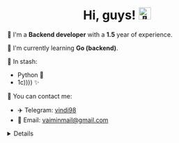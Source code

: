 <h1 align="center">Hi, guys! <img src="https://github.com/wervlad/wervlad/assets/24524555/766d336d-b87d-44ba-807c-c51de2bc6b4d" width="28px" alt="👋"></h1>

🚀 I'm a **Backend developer** with a **1.5** year of experience.

🌱 I'm currently learning **Go (backend)**.

🧠 In stash:
- Python 🐍
- 1с)))) ✨

💬 You can contact me:
  - ✈️ Telegram: [vindi98](https://t.me/vindi98)
  - 📧 Email: vaiminmail@gmail.com

<details>
<p align="center">
  <a href="https://github.com/VindosVP">
    <img src="http://github-profile-summary-cards.vercel.app/api/cards/profile-details?username=VindosVP&theme=transparent" />
  </a>
  <a href="https://github.com/VindosVP">
    <img src="https://github-readme-streak-stats.herokuapp.com/?user=VindosVP&hide_border=true&card_width=338&theme=transparent" />
  </a>
  <a href="https://github.com/VindosVP">
    <img src="http://github-profile-summary-cards.vercel.app/api/cards/stats?username=VindosVP&theme=transparent" />
  </a>
  <a href="https://github.com/VindosVP">
    <img src="https://github-readme-stats.vercel.app/api/top-langs/?username=VindosVP&langs_count=10&exclude_repo=&hide=jupyter%20notebook,vim%20script,cmake,makefile,batchfile,emacs%20lisp,css,html&layout=default&card_width=699&hide_border=true&theme=transparent" />
  </a>
</p>

<p align="center">
  <a href="https://github.com/VindosVP">
    <img src="https://komarev.com/ghpvc/?username=VindosVP&color=blue&style=flat)" />
  </a>
</p>

<!--
**vindosVP/VindosVP** is a ✨ _special_ ✨ repository because its `README.md` (this file) appears on your GitHub profile.


